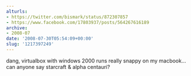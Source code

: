 ```yaml
---
alturls:
- https://twitter.com/bismark/status/872307857
- https://www.facebook.com/17803937/posts/564267616189
archive:
- 2008-07
date: '2008-07-30T05:54:09+00:00'
slug: '1217397249'
---
```


dang, virtualbox with windows 2000 runs really snappy on my macbook... can anyone say starcraft & alpha centauri?

